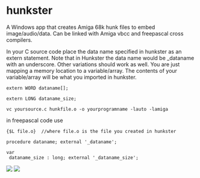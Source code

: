 # hunkster
A Windows app that creates Amiga 68k hunk files to embed image/audio/data. 
Can be linked with Amiga vbcc and freepascal cross compilers.

In your C source code place the data name specified in hunkster as an extern statement. 
Note that in Hunkster the data name would be _dataname with an underscore. Other variations 
should work as well. You are just mapping a memory location to a variable/array. The contents 
of your variable/array will be what you imported in hunkster.
```
extern WORD dataname[];

extern LONG dataname_size;
```
```
vc yoursource.c hunkfile.o -o yourprogramname -lauto -lamiga
```
in freepascal code use
```
{$L file.o}  //where file.o is the file you created in hunkster

procedure dataname; external '_dataname';

var
 dataname_size : long; external '_dataname_size';
```
![](https://github.com/retronick2020/hunkster/wiki/hunkstergui.png)
![](https://github.com/retronick2020/hunkster/wiki/hunkster_console.png)


